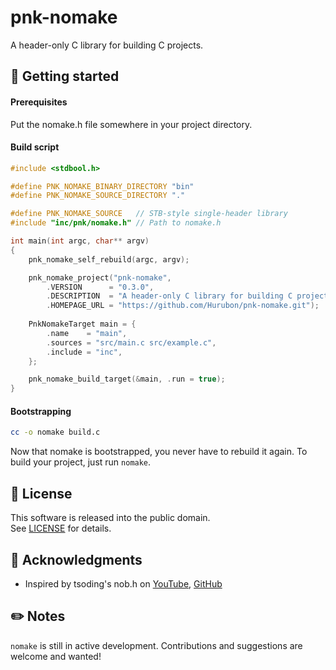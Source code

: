# pnk-nomake

A header-only C library for building C projects.

## 🚀 Getting started

#### Prerequisites

Put the nomake.h file somewhere in your project directory.

#### Build script

```c
#include <stdbool.h>

#define PNK_NOMAKE_BINARY_DIRECTORY "bin"
#define PNK_NOMAKE_SOURCE_DIRECTORY "."

#define PNK_NOMAKE_SOURCE   // STB-style single-header library
#include "inc/pnk/nomake.h" // Path to nomake.h

int main(int argc, char** argv)
{
    pnk_nomake_self_rebuild(argc, argv);

    pnk_nomake_project("pnk-nomake",
        .VERSION      = "0.3.0",
        .DESCRIPTION  = "A header-only C library for building C projects.",
        .HOMEPAGE_URL = "https://github.com/Hurubon/pnk-nomake.git");
    
    PnkNomakeTarget main = {
        .name    = "main",
        .sources = "src/main.c src/example.c",
        .include = "inc",
    };

    pnk_nomake_build_target(&main, .run = true);
}
```

#### Bootstrapping

```bash
cc -o nomake build.c
```

Now that nomake is bootstrapped, you never have to rebuild it again. To build your project, just run `nomake`.

## 📜 License

This software is released into the public domain.\
See [LICENSE](LICENSE) for details.

## 🙏 Acknowledgments

- Inspired by tsoding's nob.h on [YouTube](https://youtu.be/eRt7vhosgKE?si=ezTCFRf_g_SCQTVR), [GitHub](https://github.com/tsoding/nob.h)

## ✏️ Notes

`nomake` is still in active development. Contributions and suggestions are welcome and wanted!
